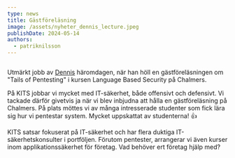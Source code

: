 ```yaml
---
type: news
title: Gästföreläsning
image: /assets/nyheter_dennis_lecture.jpeg
publishDate: 2024-05-14
authors:
  - patriknilsson
---
```

<img class="image-left" src="/assets/nyheter_dennis_lecture2.jpg" alt="">

Utmärkt jobb av <a href="/om/dennisdubrefjord/">Dennis</a> häromdagen, när han höll en gästföreläsningen om "Tails of Pentesting" i kursen Language Based Security på Chalmers.

På KITS jobbar vi mycket med IT-säkerhet, både offensivt och defensivt. Vi tackade därför givetvis ja när vi blev inbjudna att hålla en gästföreläsning på Chalmers. På plats möttes vi av många intresserade studenter som fick lära sig hur vi pentestar system.  Mycket uppskattat av studenterna! 👍

KITS satsar  fokuserat på IT-säkerhet och har flera duktiga IT-säkerhetskonsulter i portföljen. Förutom pentester, arrangerar vi även kurser inom applikationssäkerhet för företag. Vad behöver ert företag hjälp med?